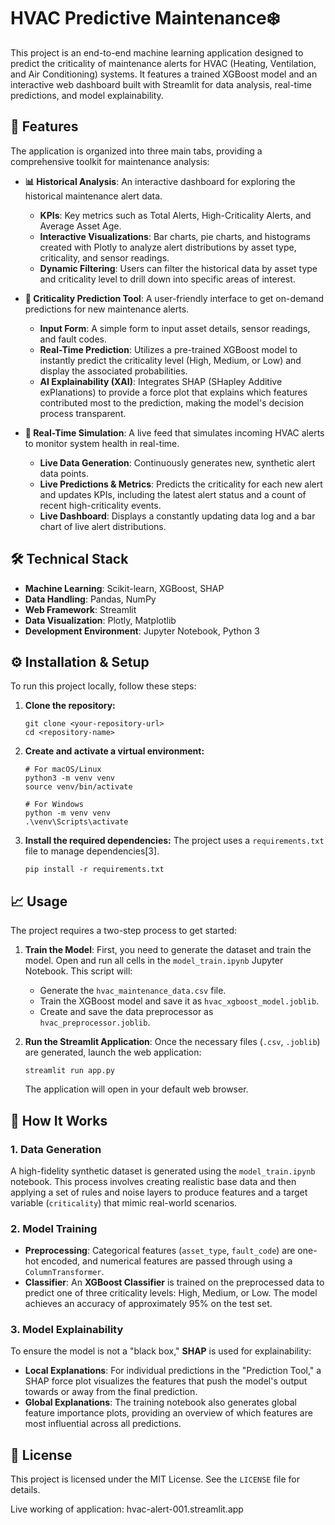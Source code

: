 # HVAC Predictive Maintenance❄️

This project is an end-to-end machine learning application designed to predict the criticality of maintenance alerts for HVAC (Heating, Ventilation, and Air Conditioning) systems. It features a trained XGBoost model and an interactive web dashboard built with Streamlit for data analysis, real-time predictions, and model explainability.

## 🚀 Features

The application is organized into three main tabs, providing a comprehensive toolkit for maintenance analysis:

*   **📊 Historical Analysis**: An interactive dashboard for exploring the historical maintenance alert data.
    *   **KPIs**: Key metrics such as Total Alerts, High-Criticality Alerts, and Average Asset Age.
    *   **Interactive Visualizations**: Bar charts, pie charts, and histograms created with Plotly to analyze alert distributions by asset type, criticality, and sensor readings.
    *   **Dynamic Filtering**: Users can filter the historical data by asset type and criticality level to drill down into specific areas of interest.

*   **🔮 Criticality Prediction Tool**: A user-friendly interface to get on-demand predictions for new maintenance alerts.
    *   **Input Form**: A simple form to input asset details, sensor readings, and fault codes.
    *   **Real-Time Prediction**: Utilizes a pre-trained XGBoost model to instantly predict the criticality level (High, Medium, or Low) and display the associated probabilities.
    *   **AI Explainability (XAI)**: Integrates SHAP (SHapley Additive exPlanations) to provide a force plot that explains which features contributed most to the prediction, making the model's decision process transparent.

*   **📡 Real-Time Simulation**: A live feed that simulates incoming HVAC alerts to monitor system health in real-time.
    *   **Live Data Generation**: Continuously generates new, synthetic alert data points.
    *   **Live Predictions & Metrics**: Predicts the criticality for each new alert and updates KPIs, including the latest alert status and a count of recent high-criticality events.
    *   **Live Dashboard**: Displays a constantly updating data log and a bar chart of live alert distributions.

## 🛠️ Technical Stack

*   **Machine Learning**: Scikit-learn, XGBoost, SHAP
*   **Data Handling**: Pandas, NumPy
*   **Web Framework**: Streamlit
*   **Data Visualization**: Plotly, Matplotlib
*   **Development Environment**: Jupyter Notebook, Python 3


## ⚙️ Installation & Setup

To run this project locally, follow these steps:

1.  **Clone the repository:**
    ```
    git clone <your-repository-url>
    cd <repository-name>
    ```

2.  **Create and activate a virtual environment:**
    ```
    # For macOS/Linux
    python3 -m venv venv
    source venv/bin/activate

    # For Windows
    python -m venv venv
    .\venv\Scripts\activate
    ```

3.  **Install the required dependencies:**
    The project uses a `requirements.txt` file to manage dependencies[3].
    ```
    pip install -r requirements.txt
    ```

## 📈 Usage

The project requires a two-step process to get started:

1.  **Train the Model**:
    First, you need to generate the dataset and train the model. Open and run all cells in the `model_train.ipynb` Jupyter Notebook. This script will:
    *   Generate the `hvac_maintenance_data.csv` file.
    *   Train the XGBoost model and save it as `hvac_xgboost_model.joblib`.
    *   Create and save the data preprocessor as `hvac_preprocessor.joblib`.

2.  **Run the Streamlit Application**:
    Once the necessary files (`.csv`, `.joblib`) are generated, launch the web application:
    ```
    streamlit run app.py
    ```
    The application will open in your default web browser.

## 🔬 How It Works

### 1. Data Generation
A high-fidelity synthetic dataset is generated using the `model_train.ipynb` notebook. This process involves creating realistic base data and then applying a set of rules and noise layers to produce features and a target variable (`criticality`) that mimic real-world scenarios.

### 2. Model Training
*   **Preprocessing**: Categorical features (`asset_type`, `fault_code`) are one-hot encoded, and numerical features are passed through using a `ColumnTransformer`.
*   **Classifier**: An **XGBoost Classifier** is trained on the preprocessed data to predict one of three criticality levels: High, Medium, or Low. The model achieves an accuracy of approximately 95% on the test set.

### 3. Model Explainability
To ensure the model is not a "black box," **SHAP** is used for explainability:
*   **Local Explanations**: For individual predictions in the "Prediction Tool," a SHAP force plot visualizes the features that push the model's output towards or away from the final prediction.
*   **Global Explanations**: The training notebook also generates global feature importance plots, providing an overview of which features are most influential across all predictions.

## 📄 License

This project is licensed under the MIT License. See the `LICENSE` file for details.

Live working of application: hvac-alert-001.streamlit.app
